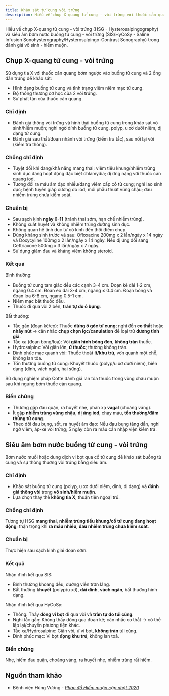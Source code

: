 ```yaml
---
title: Khảo sát tử cung vòi trứng
description: Hiểu về chụp X-quang tử cung - vòi trứng với thuốc cản quan (HSG) và siêu âm bơm nước buồng tử cung-vòi trứng (SIS/HyCoSy).
---
```


Hiểu về chụp X-quang tử cung - vòi trứng (HSG - Hysterosalpingography) và siêu âm bơm nước buồng tử cung - vòi trứng (SIS/HyCoSy - Saline Infusion Sonohysterography/Hysterosalpingo-Contrast Sonography) trong đánh giá vô sinh - hiếm muộn.

## Chụp X-quang tử cung - vòi trứng

Sử dụng tia X với thuốc cản quang bơm ngược vào buồng tử cung và 2 ống dẫn trứng để khảo sát:

- Hình dạng buồng tử cung và tình trạng viêm niêm mạc tử cung.
- Độ thông thương cơ học của 2 vòi trứng.
- Sự phát tán của thuốc cản quang.

### Chỉ định

- Đánh giá thông vòi trứng và hình thái buồng tử cung trong khảo sát vô sinh/hiếm muộn; nghi ngờ dính buồng tử cung, polyp, u xơ dưới niêm, dị dạng tử cung.
- Đánh giá sau thắt/đoạn nhánh vòi trứng (kiểm tra tắc), sau nối lại vòi (kiểm tra thông).

### Chống chỉ định

- Tuyệt đối khi đang/khả năng mang thai; viêm tiểu khung/nhiễm trùng sinh dục đang hoạt động đặc biệt chlamydia; dị ứng nặng với thuốc cản quang iod.
- Tương đối ra máu âm đạo nhiều/đang viêm cấp cổ tử cung; nghi lao sinh dục; bệnh tuyến giáp cường do iod; mới phẫu thuật vùng chậu; đau nhiễm trùng chưa kiểm soát.

### Chuẩn bị

- Sau sạch kinh **ngày 6-11** (tránh thai sớm, hạn chế nhiễm trùng).
- Không xuất huyết và không nhiễm trùng đường sinh dục.
- Không quan hệ tình dục từ có kinh đến thời điểm chụp.
- Dùng kháng sinh trước và sau: Ofloxacine 200mg x 2 lần/ngày x 14 ngày và Doxycyline 100mg x 2 lần/ngày x 14 ngày. Nếu dị ứng đổi sang Ceftriaxone 500mg x 3 lần/ngày x 7 ngày.
- Sử dụng giảm đau và kháng viêm không steroid.

### Kết quả

Bình thường:

- Buồng tử cung tam giác đều các cạnh 3-4 cm. Đoạn kẽ dài 1-2 cm, ngang 0.4 cm. Đoạn eo dài 3-4 cm, ngang ≤ 0.4 cm. Đoạn bóng và đoạn loa 6-8 cm, ngang 0.5-1 cm.
- Niêm mạc bắt thuốc đều.
- Thuốc đi qua vòi 2 bên, **tràn tự do ổ bụng**.

Bất thường:

- Tắc gần (đoạn kẽ/eo): Thuốc **dừng ở góc tử cung**; nghĩ đến **co thắt** hoặc **nhầy nút** → cân nhắc **chụp chọn lọc/canulation** để loại trừ **dương tính giả**.
- Tắc xa (đoạn bóng/loa): Vòi **giãn hình bóng đèn**, **không tràn** thuốc.
- Hydrosalpinx: Vòi giãn lớn, **ứ thuốc**; thường không tràn.
- Dính phúc mạc quanh vòi: Thuốc thoát **ít/khu trú**, vờn quanh một chỗ, không lan tỏa.
- Tổn thương buồng tử cung: Khuyết thuốc (polyp/u xơ dưới niêm), biến dạng (dính, vách ngăn, hai sừng).

Sử dụng nghiệm pháp Cotte đánh giá lan tỏa thuốc trong vùng chậu muộn sau khi ngưng bơm thuốc cản quang.

### Biến chứng

- Thường gặp đau quặn, ra huyết nhẹ, phản xạ **vagal** (choáng váng).
- Ít gặp **nhiễm trùng vùng chậu**, **dị ứng iod**, chảy máu, **tổn thương/đâm thủng tử cung**.
- Theo dõi đau bụng, sốt, ra huyết âm đạo: Nếu đau bụng tăng dần, nghi ngờ viêm, áp-xe vòi trứng; 5 ngày còn ra máu cần nhập viện kiểm tra.

## Siêu âm bơm nước buồng tử cung - vòi trứng

Bơm nước muối hoặc dung dịch vi bọt qua cổ tử cung để khảo sát buồng tử cung và sự thông thương vòi trứng bằng siêu âm.

### Chỉ định

- Khảo sát buồng tử cung (polyp, u xơ dưới niêm, dính, dị dạng) và **đánh giá thông vòi** trong **vô sinh/hiếm muộn**.
- Lựa chọn thay thế **không tia X**, thuận tiện ngoại trú.

### Chống chỉ định

Tương tự HSG **mang thai**, **nhiễm trùng tiểu khung/cổ tử cung đang hoạt động**; thận trọng khi **ra máu nhiều**, **đau nhiễm trùng chưa kiểm soát**.

### Chuẩn bị

Thực hiện sau sạch kinh giai đoạn sớm.

### Kết quả

Nhận định kết quả SIS:

- Bình thường khoang đều, đường viền trơn láng.
- Bất thường **khuyết** (polyp/u xơ), **dải dính**, **vách ngăn**, bất thường hình dạng.

Nhận định kết quả HyCoSy:

- Thông: Thấy **dòng vi bọt** đi qua vòi và **tràn tự do túi cùng**.
- Nghi tắc gần: Không thấy dòng qua đoạn kẽ; cân nhắc co thắt → có thể lặp lại/chuyển phương tiện khác.
- Tắc xa/Hydrosalpinx: Giãn vòi, ứ vi bọt, **không tràn** túi cùng.
- Dính phúc mạc: Vi bọt **đọng khu trú**, không lan toả.

### Biến chứng

Nhẹ, hiếm đau quặn, choáng váng, ra huyết nhẹ, nhiễm trùng rất hiếm.

## Nguồn tham khảo

- Bệnh viện Hùng Vương - [_Phác đồ Hiếm muộn cập nhật 2020_](https://bvhungvuong.vn/danh-cho-nhan-vien/phac-do-hiem-muon-cap-nhat-2020)

